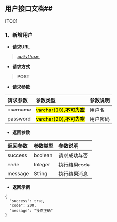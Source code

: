 ## 用户接口文档##

[TOC]

### 1、新增用户

- **请求URL**
> [api/v1/user](#)

- **请求方式** 
>**POST**

- **请求参数**
>
| 请求参数      |     参数类型 |   参数说明   |
| :-------- | :--------| :------ |
| username|  <mark>varchar(20),**不可为空**</mark>|  用户名|
| password|  <mark>varchar(20),**不可为空**</mark>|  用户密码|

- **返回参数**
>
| 返回参数      |     参数类型 |   参数说明   |
| :-------- | :--------| :------ |
| success|   boolean|  请求成功与否|
| code|   Integer|  执行结果code|
| message|   String|  执行结果消息|

- **返回示例**
>    
```
{
  "success": true,
  "code": 200,
  "message": "操作正确"
}
```